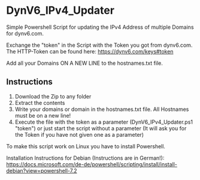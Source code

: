# DynV6_IPv4_Updater

Simple Powershell Script for updating the IPv4 Address of multiple Domains for dynv6.com. 

Exchange the "token" in the Script with the Token you got from dynv6.com. The HTTP-Token can be found here: https://dynv6.com/keys#token

Add all your Domains ON A NEW LINE to the hostnames.txt file.


## Instructions
1. Download the Zip to any folder
2. Extract the contents
3. Write your domains or domain in the hostnames.txt file. All Hostnames must be on a new line!
4. Execute the file with the token as a parameter (DynV6_IPv4_Updater.ps1 "token") or just start the script without a parameter (It will ask you for the Token if you have not given one as a parameter)


To make this script work on Linux you have to install Powershell. 

Installation Instructions for Debian (Instructions are in German!): https://docs.microsoft.com/de-de/powershell/scripting/install/install-debian?view=powershell-7.2
